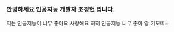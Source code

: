 ### 안녕하세요 인공지능 개발자 조경현 입니다.
저는 인공지능이 너무 좋아요 사랑해요 히히 
인공지능 너무 좋아
앙 기모띠~
<!--
**khcho0125/khcho0125** is a ✨ _special_ ✨ repository because its `README.md` (this file) appears on your GitHub profile.

Here are some ideas to get you started:

- 🔭 I’m currently working on ...
- 🌱 I’m currently learning ...
- 👯 I’m looking to collaborate on ...
- 🤔 I’m looking for help with ...
- 💬 Ask me about ...
- 📫 How to reach me: ...
- 😄 Pronouns: ...
- ⚡ Fun fact: ...
-->
